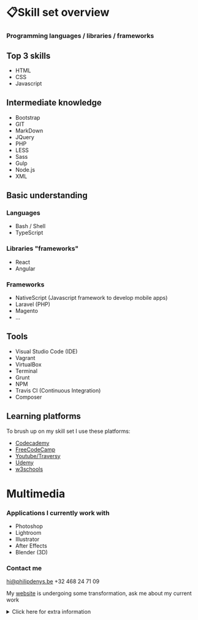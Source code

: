 # 📋Skill set overview 
### Programming languages / libraries / frameworks

## Top 3 skills
- HTML
- CSS
- Javascript

## Intermediate knowledge
- Bootstrap
- GIT
- MarkDown
- JQuery
- PHP 
- LESS
- Sass
- Gulp
- Node.js
- XML

## Basic understanding
### Languages
- Bash / Shell
- TypeScript

### Libraries "frameworks"
- React
- Angular

### Frameworks
- NativeScript (Javascript framework to develop mobile apps)
- Laravel (PHP)
- Magento
- ...

## Tools
- Visual Studio Code (IDE)
- Vagrant
- VirtualBox
- Terminal
- Grunt
- NPM
- Travis CI (Continuous Integration)
- Composer

## Learning platforms
To brush up on my skill set I use these platforms:
- [Codecademy](https://www.codecademy.com/users/philipdenys/achievements)
- [FreeCodeCamp](https://www.freecodecamp.org/philipdenys)
- [Youtube/Traversy](https://youtu.be/UnTQVlqmDQ0)
- [Udemy](https://www.udemy.com/user/philipdenys/)
- [w3schools](https://www.w3schools.com/)

# Multimedia
### Applications I currently work with 
- Photoshop
- Lightroom
- Illustrator
- After Effects
- Blender (3D)

### Contact me

hi@philipdenys.be
+32 468 24 71 09

My [website](https://www.philipdenys.be) is undergoing some transformation, ask me about my current work

<details><summary>Click here for extra information</summary>
<p>

👨🏽‍💻 I used markdown/git to make this *skill set overview*💻📲 

</p>
</details>
